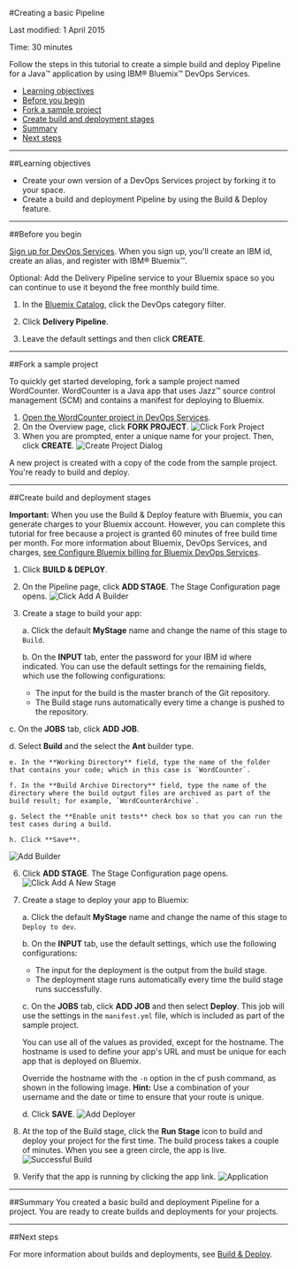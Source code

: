 #Creating a basic Pipeline

Last modified: 1 April 2015

Time: 30 minutes

Follow the steps in this tutorial to create a simple build and deploy Pipeline for a Java&trade; application by using IBM&reg; Bluemix&trade; DevOps Services. 

* [Learning objectives](#objectives)
* [Before you begin](#before_begin)
* [Fork a sample project](#fork_app)
* [Create build and deployment stages](#deploy_app)
* [Summary](#summary)
* [Next steps](#nextsteps)

---

<a name='objectives'></a>
##Learning objectives

* Create your own version of a DevOps Services project by forking it to your space.
* Create a build and deployment Pipeline by using the Build & Deploy feature.


---


<a name='before_begin'></a>
##Before you begin

[Sign up for DevOps Services](https://hub.jazz.net/register). When you sign up, you'll create an IBM id, create an alias, and register with IBM&reg; Bluemix&trade;. 


Optional: Add the Delivery Pipeline service to your Bluemix space so you can continue to use it beyond the free monthly build time.  

1. In the [Bluemix Catalog](https://console.ng.bluemix.net/?ace_base=true/#/store/cloudOEPaneId=store), click the DevOps category filter.

3. Click **Delivery Pipeline**.

4. Leave the default settings and then click **CREATE**.



---

<a name='fork_app'></a>
##Fork a sample project

To quickly get started developing, fork a sample project named WordCounter. WordCounter is a Java app that uses Jazz&trade; source control management (SCM) and contains a manifest for deploying to Bluemix. 

1. [Open the WordCounter project in DevOps Services](https://hub.jazz.net/project/ibmdevopsservices/WordCounter/overview). 
2. On the  Overview page, click **FORK PROJECT**. 
![Click Fork Project](/tutorials/jazzrtc/images/click_fork_project.png "Click Fork Project")
3. When you are prompted, enter a unique name for your project. Then, click **CREATE**.
![Create Project Dialog](/tutorials/jazzrtc/images/create_project.png "Create Project Dialog")

A new project is created with a copy of the code from the sample project. You're ready to build and deploy.

---
<a name='deploy_app'></a>
##Create build and deployment stages

**Important:** When you use the Build & Deploy feature with Bluemix, you can generate charges to your Bluemix account. However, you can complete this tutorial for free because a project is granted 60 minutes of free build time per month. For more information about Bluemix, DevOps Services, and charges, [see Configure Bluemix billing for Bluemix DevOps Services](/docs/reference/billing/).


1. Click **BUILD & DEPLOY**. 

3. On the Pipeline page, click **ADD STAGE**. The Stage Configuration page opens.
![Click Add A Builder](/tutorials/jazzrtc/images/add_builder.png "Click add a builder")

4. Create a stage to build your app:
    
    a. Click the default **MyStage** name and change the name of this stage to `Build`. 
    
    b. On the **INPUT** tab, enter the password for your IBM id where indicated.  You can use the default settings for the remaining fields, which use the following configurations:
      * The input for the build is the master branch of the Git repository. 
      * The Build stage runs automatically every time a change is pushed to the repository. 
	
  c. On the **JOBS** tab, click **ADD JOB**. 
  
  d. Select **Build** and the select the **Ant** builder type.   
    
    e. In the **Working Directory** field, type the name of the folder that contains your code; which in this case is `WordCounter`. 
    
    f. In the **Build Archive Directory** field, type the name of the directory where the build output files are archived as part of the build result; for example, `WordCounterArchive`.
    
    g. Select the **Enable unit tests** check box so that you can run the test cases during a build.
    
    h. Click **Save**.
![Add Builder](/tutorials/jazzrtc/images/configure_builder.png "Add Builder")

6. Click **ADD STAGE**. The Stage Configuration page opens.
![Click Add A New Stage](/tutorials/jazzrtc/images/add_deployer.png "Click add a new stage")

7.  Create a stage to deploy your app to Bluemix:
     
    a. Click the default **MyStage** name and change the name of this stage to `Deploy to dev`. 
    
    b. On the **INPUT** tab, use the default settings, which use the following configurations:
    
     * The input for the deployment is the output from the build stage. 
     * The deployment stage runs automatically every time the build stage runs successfully. 
    
    c. On the **JOBS** tab, click **ADD JOB** and then select **Deploy**. This job will use the settings in the `manifest.yml` file, which is included as part of the sample project. 
    
    You can use all of the values as provided, except for the hostname. The hostname is used to define your app's URL and must be unique for each app that is deployed on Bluemix.
      
       Override the hostname with the `-n` option in the cf push command, as shown in the following image. **Hint:** Use a combination of your username and the date or time to ensure that your route is unique.

    d. Click **SAVE**. 
![Add Deployer](/tutorials/jazzrtc/images/configure_deployer.png "Add Deployer")

9. At the top of the Build stage, click the **Run Stage** icon to build and deploy your project for the first time. The build process takes a couple of minutes. When you see a green circle, the app is live. 
![Successful Build](/tutorials/jazzrtc/images/build1_success.png "Successful Build")

10. Verify that the app is running by clicking the app link.
![Application](/tutorials/jazzrtc/images/app.png "Application")



---
<a name='summary'></a>
##Summary
You created a basic build and deployment Pipeline for a project. You are ready to create builds and deployments for your projects. 

---
<a name='nextsteps'></a>
##Next steps

For more information about builds and deployments, see [Build & Deploy](/docs/reference/deploy/).
